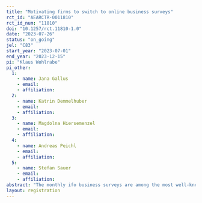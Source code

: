 ```yaml
---
title: "Motivating firms to switch to online business surveys"
rct_id: "AEARCTR-0011810"
rct_id_num: "11810"
doi: "10.1257/rct.11810-1.0"
date: "2023-07-26"
status: "on_going"
jel: "C83"
start_year: "2023-07-01"
end_year: "2023-12-15"
pi: "Klaus Wohlrabe"
pi_other:
  1:
    - name: Jana Gallus
    - email: 
    - affiliation: 
  2:
    - name: Katrin Demmelhuber
    - email: 
    - affiliation: 
  3:
    - name: Magdolna Hiersemenzel
    - email: 
    - affiliation: 
  4:
    - name: Andreas Peichl
    - email: 
    - affiliation: 
  5:
    - name: Stefan Sauer
    - email: 
    - affiliation: 
abstract: "The monthly ifo business surveys are among the most well-known [or important] business surveys in Germany. Recent evidence shows that 20% of all participating firms still use the paper version, which is environmentally and economically costlier than the online alternative. We conduct an RCT with N=1900 firms to investigate how firms can be nudged to switch from paper to the online survey. We test the effects of descriptive norms and pro-environmental appeals (each vs. a control condition)."
layout: registration
---
```


